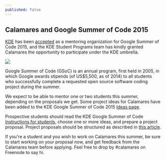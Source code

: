 ```yaml
---
published: false
---
```


## Calamares and Google Summer of Code 2015

[KDE](http://kde.org) has been [accepted](https://www.google-melange.com/gsoc/org2/google/gsoc2015/kde) as a mentoring organization for Google Summer of Code 2015, and the KDE Student Programs team has kindly granted Calamares the opportunity to participate under the KDE umbrella.

![](https://1.bp.blogspot.com/-vIaQK-is11M/VC2kGKZ3udI/AAAAAAAAYzY/aZ63pTa5h6U/s1600/image01.jpg)

Google Summer of Code (GSoC) is an annual program, first held in 2005, in which Google awards stipends (of US$5,500, as of 2014) to all students who successfully complete a requested open source software coding project during the summer.

We expect to be able to mentor one or two students this summer, depending on the proposals we get. Some project ideas for Calamares have been added to the KDE Google Summer of Code 2015 [Ideas page](https://community.kde.org/GSoC/2015/Ideas#Calamares).

Prospective students should read the KDE Google Summer of Code [Instructions for students](https://community.kde.org/GSoC), choose one or more ideas, and prepare a project proposal. Project proposals should be structured as described in [this article](http://teom.org/blog/kde/how-to-write-a-kick-ass-proposal-for-google-summer-of-code/).

If you're a student and you wish to work on Calamares this summer, be sure to start working on your proposal now, and get feedback from the Calamares team before applying. Feel free to drop by #calamares on Freenode to say hi.